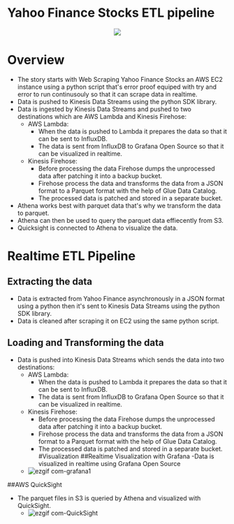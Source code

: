 # Yahoo Finance Stocks ETL pipeline
<p align="center">
  <img src="https://github.com/AhmedZiada-DE/YahooFinanceStocksETL/assets/35679850/a43910de-a6d7-4baf-bd68-401f6df4421d"/>
</p>

# Overview
- The story starts with Web Scraping Yahoo Finance Stocks an AWS EC2 instance using a python script that's error proof equiped with try and error to run continusouly so that it can scrape data in realtime.
-  Data is pushed to Kinesis Data Streams using the python SDK library.
- Data is ingested by Kinesis Data Streams and pushed to two destinations which are AWS Lambda and Kinesis Firehose:
    - AWS Lambda:
        - When the data is pushed to Lambda it prepares the data so that it can be sent to InfluxDB.
        - The data is sent from InfluxDB to Grafana Open Source so that it can be visualized in realtime.
    - Kinesis Firehose:
        - Before processing the data Firehose dumps the unprocessed data after patching it into a backup bucket.
        - Firehose process the data and transforms the data from a JSON format to a Parquet format with the help of Glue Data Catalog.
        - The processed data is patched and stored in a separate bucket.
- Athena works best with parquet data that's why we transform the data to parquet.
- Athena can then be used to query the parquet data effiecently from S3.
- Quicksight is connected to Athena to visualize the data.
# Realtime ETL Pipeline
## Extracting the data
- Data is extracted from Yahoo Finance asynchronously in a JSON format using a python then it's sent to Kinesis Data Streams using the python SDK library.
- Data is cleaned after scraping it on EC2 using the same python script.
## Loading and Transforming the data
- Data is pushed into Kinesis Data Streams which sends the data into two destinations:
    - AWS Lambda:
        - When the data is pushed to Lambda it prepares the data so that it can be sent to InfluxDB.
        - The data is sent from InfluxDB to Grafana Open Source so that it can be visualized in realtime.
    - Kinesis Firehose:
        - Before processing the data Firehose dumps the unprocessed data after patching it into a backup bucket.
        - Firehose process the data and transforms the data from a JSON format to a Parquet format with the help of Glue Data Catalog.
        - The processed data is patched and stored in a separate bucket.
#Visualization
##Realtime Visualization with Grafana
-Data is visualized in realtime using Grafana Open Source
    - ![ezgif com-grafana1](https://github.com/AhmedZiada-DE/YahooFinanceStocksETL/assets/35679850/f7baaa44-5afa-40d6-85bd-5bb46b96e775)

##AWS QuickSight
- The parquet files in S3 is queried by Athena and visualized with QuickSight.
    -  ![ezgif com-QuickSight](https://github.com/AhmedZiada-DE/YahooFinanceStocksETL/assets/35679850/9b43d8ac-7c64-402f-99d7-5b10f3c13483)


